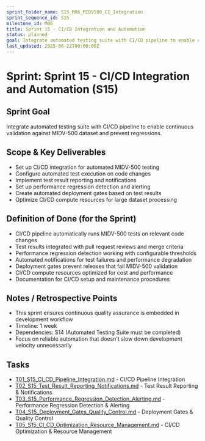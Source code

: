 ```yaml
---
sprint_folder_name: S15_M06_MIDV500_CI_Integration
sprint_sequence_id: S15
milestone_id: M06
title: Sprint 15 - CI/CD Integration and Automation
status: planned
goal: Integrate automated testing suite with CI/CD pipeline to enable continuous validation against MIDV-500 dataset and prevent regressions.
last_updated: 2025-06-22T00:00:00Z
---
```


# Sprint: Sprint 15 - CI/CD Integration and Automation (S15)

## Sprint Goal
Integrate automated testing suite with CI/CD pipeline to enable continuous validation against MIDV-500 dataset and prevent regressions.

## Scope & Key Deliverables
- Set up CI/CD integration for automated MIDV-500 testing
- Configure automated test execution on code changes
- Implement test result reporting and notifications
- Set up performance regression detection and alerting
- Create automated deployment gates based on test results
- Optimize CI/CD compute resources for large dataset processing

## Definition of Done (for the Sprint)
- CI/CD pipeline automatically runs MIDV-500 tests on relevant code changes
- Test results integrated with pull request reviews and merge criteria
- Performance regression detection working with configurable thresholds
- Automated notifications for test failures and performance degradation
- Deployment gates prevent releases that fail MIDV-500 validation
- CI/CD compute resources optimized for cost and performance
- Documentation for CI/CD setup and maintenance procedures

## Notes / Retrospective Points
- This sprint ensures continuous quality assurance is embedded in development workflow
- Timeline: 1 week
- Dependencies: S14 (Automated Testing Suite must be completed)
- Focus on reliable automation that doesn't slow down development velocity unnecessarily

## Tasks
- [T01_S15_CI_CD_Pipeline_Integration.md](T01_S15_CI_CD_Pipeline_Integration.md) - CI/CD Pipeline Integration
- [T02_S15_Test_Result_Reporting_Notifications.md](T02_S15_Test_Result_Reporting_Notifications.md) - Test Result Reporting & Notifications
- [T03_S15_Performance_Regression_Detection_Alerting.md](T03_S15_Performance_Regression_Detection_Alerting.md) - Performance Regression Detection & Alerting
- [T04_S15_Deployment_Gates_Quality_Control.md](T04_S15_Deployment_Gates_Quality_Control.md) - Deployment Gates & Quality Control
- [T05_S15_CI_CD_Optimization_Resource_Management.md](T05_S15_CI_CD_Optimization_Resource_Management.md) - CI/CD Optimization & Resource Management